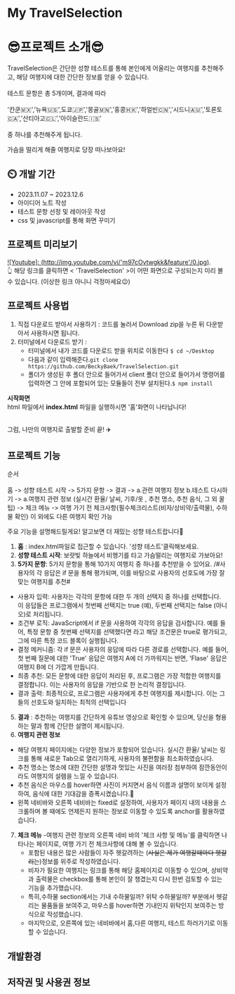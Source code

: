 # My TravelSelection

# 😎프로젝트 소개😎

TravelSelection은 간단한 성향 테스트를 통해 본인에게 어울리는 여행지를 추천해주고, 해당 여행지에 대한 간단한 정보를 얻을 수 있습니다. 
<br><br>
테스트 문항은 총 5개이며, 결과에 따라<br><br> '칸쿤🇲🇽','뉴욕🇺🇸',도쿄🇯🇵','몽골🇲🇳','홍콩🇭🇰','하얼빈🇨🇳','시드니🇦🇺','토론토🇨🇦','산티아고🇨🇱','아이슬란드🇮🇸'<br><br> 중 하나를 추천해주게 됩니다.<br>

가슴을 떨리게 해줄 여행지로 당장 떠나보아요! 

## ⏲️ 개발 기간  
- 2023.11.07 ~ 2023.12.6
- 아이디어 노트 작성
- 테스트 문항 선정 및 레이아웃 작성
- css 및 javascript를 통해 화면 꾸미기


## 프로젝트 미리보기 
[![Youtube]: (http://img.youtube.com/vi/'m97cOvtwgkk&feature'/0.jpg)](https://youtu.be/m97cOvtwgkk?si=pJT8zeEdXLFTPJEf).<br>
👆 해당 링크를 클릭하면 < 'TravelSelection' >이 어떤 화면으로 구성되는지 미리 볼 수 있습니다. (이상한 링크 아니니 걱정마세요😉)


## 프로젝트 사용법 
1. 직접 다운로드 받아서 사용하기 : 코드를 눌러서 Download zip을 누른 뒤 다운받아서 사용하시면 됩니다.
2. 터미널에서 다운로드 받기 :
   - 터미널에서 내가 코드를 다운로드 받을 위치로 이동한다 `$ cd ~/Desktop`
   - 다음과 같이 입력해준다.`git clone https://github.com/BeckyBaek/TravelSelection.git`
   - 폴더가 생성된 후 폴더 안으로 들어가서 client 폴더 안으로 들어가서 명령어를 입력하면 그 안에 포함되어 있는 모듈들이 전부 설치된다.`$ npm install`

  **시작화면**<br>
  html 파일에서 **index.html** 파일을 실행하시면 '홈'화면이 나타납니다! <br><br>

  그럼, 나만의 여행지로 출발할 준비 끝! ✈️

## 프로젝트 기능 
순서<br><br>홈 -> 성향 테스트 시작 -> 5가지 문항 -> 결과 -> a.관련 여행지 정보 b.테스트 다시하기 -> a.여행지 관련 정보 (실시간 환율/ 날씨, 기후/옷 , 추천 명소, 추천 음식, 그 외 꿀팁) -> 체크 메뉴 -> 여행 가기 전 체크사항{필수체크리스트(비자/상비약/출력물), 수하물 확인} 이 외에도 다른 여행지 확인 가능 

주요 기능을 설명해드릴게요! 알고보면 더 재밌는 성향 테스트랍니다🤩
1. **홈** : index.html파일로 접근할 수 있습니다. '성향 테스트'클릭해보세요.
3. **성향 테스트 시작**: 보랏빛 하늘에서 비행기를 타고 가슴떨리는 여행지로 가보아요!
4. **5가지 문항**: 5가지 문항을 통해 10가지 여행지 중 하나를 추천받을 수 있어요.
/#사용자의 각 응답은 if 문을 통해 평가되며, 이를 바탕으로 사용자의 선호도에 가장 잘 맞는 여행지를 추천\#
- 사용자 입력: 사용자는 각각의 문항에 대한 두 개의 선택지 중 하나를 선택합니다. 이 응답들은 프로그램에서 첫번째 선택지는 true (예), 두번째 선택지는 false (아니오)로 처리됩니다.
- 조건부 로직: JavaScript에서 if 문을 사용하여 각각의 응답을 검사합니다. 예를 들어, 특정 문항 중 첫번째 선택지를 선택했다면 라고 해당 조건문은 true로 평가되고, 그에 따른 특정 코드 블록이 실행됩니다.
- 결정 메커니즘: 각 if 문은 사용자의 응답에 따라 다른 경로를 선택합니다. 예를 들어, 첫 번째 질문에 대한 'True' 응답은 여행지 A에 더 가까워지는 반면, 'Flase' 응답은 여행지 B에 더 가깝게 만듭니다.
- 최종 추천: 모든 문항에 대한 응답이 처리된 후, 프로그램은 가장 적합한 여행지를 결정합니다. 이는 사용자의 응답을 기반으로 한 논리적 결정입니다.
- 결과 출력: 최종적으로, 프로그램은 사용자에게 추천 여행지를 제시합니다. 이는 그들의 선호도와 일치하는 최적의 선택입니다
5. **결과** : 추천하는 여행지를 간단하게 유튜브 영상으로 확인할 수 있으며, 당신을 형용하는 말과 함께 간단한 설명이 제시됩니다.
6. **여행지 관련 정보**
  - 해당 여행지 페이지에는 다양한 정보가 포함되어 있습니다. 실시간 환율/ 날씨는 링크를 통해 새로운 Tab으로 열리기하게, 사용자의 불편함을 최소화하였습니다.
  - 추천 명소는 명소에 대한 간단한 설명과 멋있는 사진을 여러장 첨부하여 잠깐동안이라도 여행지의 설렘을 느낄 수 있습니다.
  - 추천 음식은 마우스를 hover하면 사진이 커지면서 음식 이름과 설명이 보이게 설정하여, 음식에 대한 기대감을 증폭시켰습니다.🤤
  - 왼쪽 네비바와 오른쪽 네비바는 fixed로 설정하여, 사용자가 페이지 내의 내용을 스크롤하며 볼 때에도 언제든지 원하는 정보로 이동할 수 있도록 anchor를 활용하였습니다.
7. **체크 메뉴**
    -여행지 관련 정보의 오른쪽 네비 바의 '체크 사항 및 메뉴'를 클릭하면 나타나는 페이지로, 여행 가기 전 체크사항에 대해 볼 수 있습니다.
    - 포함된 내용은 많은 사람들이 자주 헷갈려하는 (~~사실은 제가 여행갈때마다 헷갈리는~~)정보를 위주로 작성하였습니다.
    - 비자가 필요한 여행지는 링크를 통해 해당 홈페이지로 이동할 수 있으며, 상비약과 출력물은 checkbox를 통해 본인이 잘 챙겼는지 다시 한번 검토할 수 있는 기능을 추가했습니다.
    - 특히,수하물 section에서는 기내 수하물일까? 위탁 수하물일까? 부분에서 헷갈리는 물품들을 보여주고, 마우스를 hover하면 기내인지 위탁인지 보여주는 방식으로 작성했습니다.
    - 마지막으로, 오른쪽에 있는 네비바에서 홈,다른 여행지, 테스트 하러가기로 이동할 수 있습니다. 

## 개발환경 

## 저작권 및 사용권 정보
